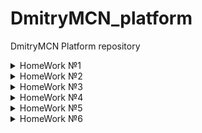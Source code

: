 # DmitryMCN_platform
DmitryMCN Platform repository
<details>
<summary>HomeWork №1</summary>

### Настройка локального окружения:
- Установка kubectl
- Запуск кластера minikube (docker драйвер)
- Установка kubernetes-dashboard и k9s
### Задание 1:
> Разберитесь почему все pod в namespace kube-system восстановились после удаления.
- Поды kube-scheduler, kube-controller-manager, etcd, apiserver это static-pods. Они управляются напрямую демоном kubelet на конкретной ноде (kubelet наблюдает за каждым статическим подом и перезапускает его в случае сбоя).
- Под core-dns-\* управляется с помощью ресурса ReplicaSet, цель которого поддерживать стабильный набор реплик пода в любой момент времени.
- Под kube-proxy-\* управляется с помощью ресурса DaemonSet, который гарантирует запуск пода на всех (или некоторых) нодах.
### Задание 2:
> Cоздание Dockerfile, сборка образа, запуск первого пода и т.д.
- Подготовлен Dockerfile, готовый образ запушен в публичный Container Registry (Docker Hub).
- Создан манифест первого пода, добавлен init-контейнер для генерации index.html. Используем kubectl port-forward для проброса и проверяем стартовую страницу.
### Как запустить проект:
- В директории kubernetes-intro выполнить:
<pre>
kubectl apply -f web-pod.yaml
kubectl port-forward --address 0.0.0.0 pod/web-app 8000:8000
</pre>
Для микросервиса frontend
<pre>
kubectl apply -f frontend-pod-healthy.yaml
</pre>
### Как проверить работоспособность:
<pre>kubectl port-forward --address 0.0.0.0 pod/web-app 8000:8000
</pre>
- Перейти по ссылке http://localhost:8000
### Задание со \*:
> Запуск микросервиса frontend, исправление ошибки при старте пода.
- Под frontend не запускается, в логах ошибка `'panic: environment variable "PRODUCT_CATALOG_SERVICE_ADDR" not set'`. Добавляем необходимые переменные.
</details>

<details>
<summary>HomeWork №2</summary>

### Настройка локального окружения:
- Запуск кластера kind
### Что было сделано
- Учимся запускать поды с помощью контроллеров k8s. Попробовал в деле ReplicaSet, Deployment и DaemonSet.
Контроллеры используют селекторы по меткам (labels) для создания и управления подами. С помощью ReplicaSet можно быстро увеличить/уменьшить (scale) кол-во необходимых реплик пода.
Контроллер Deployment использует ReplicaSet для более гибкого управления подами. Например он позволяет управлять стратегией развертывания. Можно сделать откат в случае проблем (команда rollout undo).
DaemonSet запускает по одному экземпляру пода на каждой ноде.
- Подготовлен манифест для запуска node-exporter на всех нодах кластера.
> ReplicaSet. Определите, что необходимо добавить в манифест, исправьте его и примените вновь. 
- Не хватает селектора для меток (missing required field "selector" in io.k8s.api.apps.v1.ReplicaSetSpec) и переменных сервиса
> Почему обновление ReplicaSet не повлекло обновление запущенных pod?
- ReplicaSet поддерживает нужное кол-во подов, но не следит за обновлением их конфигурации.
> Найдите способ модернизировать свой DaemonSet таким образом, чтобы Node Exporter был развернут как на master, так и на worker нодах.
- Используем св-во tolerations: operator: "Exists"
### Как запустить проект:
- В директории kubernetes-controllers выполнить:
<pre>
kubectl apply -f frontend-deployment.yaml
kubectl apply -f paymentservice-deployment.yaml
</pre>
### Как проверить работоспособность:
<pre>kubectl get deploy,rs,po</pre>
### Задание со \*:
Запускаем деплой Node Exporter:
<pre>kubectl apply -f node-exporter-daemonset.yaml</pre>
- В манифесте мы сперва создаем namespace "monitoring", service account и role. Роль связывается с service account с помощью объекта rolebinding. Далее создаем daemonset.
- Проверяем, что node-exporter отдает метрики:
<pre>
kubectl port-forward <имя любого pod в DaemonSet>
curl localhost:9100/metrics
</pre>
</details>

<details>
<summary>HomeWork №3</summary>

### Что было сделано
Созданы service accounts с различными правами в рамках кластера.
### Как запустить проект:
- В директории kubernetes-security выполнить:
<pre>
kubectl apply -f task01/ 
kubectl apply -f task02/
kubectl apply -f task03/
</pre>
### Как проверить работоспособность:
<pre>
kubectl auth can-i get po -n kube-system --as system:serviceaccount:default:bob
kubectl auth can-i create po -n dev --as system:serviceaccount:dev:jane
kubectl auth can-i get po -n dev --as system:serviceaccount:dev:ken
kubectl auth can-i create po -n dev --as system:serviceaccount:dev:ken
</pre>
</details>

<details>
<summary>HomeWork №4</summary>

### Что было сделано
#### Добавление проверок Pod, создание объекта Deployment, добавление сервисов в кластер (ClusterIP), включение режима балансировки IPVS
- Добавляем проверку readinessProbe. Проверяем, что под запустился
<pre>
kubectl apply -f kubernetes-intro/web-pod.yaml --force
kubectl describe pod/web-app
</pre>
<pre>
Conditions:
  Type              Status
  Initialized       True 
  Ready             False 
  ContainersReady   False 
  PodScheduled      True
</pre>
<pre>
Warning  Unhealthy  48s (x60 over 10m)  kubelet, minikube  Readiness probe failed: Get http://172.17.0.3:80/index.html: dial tcp 172.17.0.3:80: connect: connection refused
</pre>
Прод не прошел readiness-пробу
- Добавляем проверку livenessProbe.
<pre>
livenessProbe:
  tcpSocket: { port: 8000 }
</pre>
> Почему следующая конфигурация валидна, но не имеет смысла? 
> 1. livenessProbe:
>   exec:
>     command:
>       - 'sh'
>       - '-c'
>       - 'ps aux | grep my_web_server_process'

Такая проверка всегда будет завершаться с кодом выхода 0, т.к. grep найдет сам процесс grep. Кроме того задача livenessProbe удостовериться, что приложение работает корреектно. Наличие запущенного процесса не всегда гарантирует это.
> 2. Бывают ли ситуации, когда она все-таки имеет смысл?

Для начала нужно убрать grep из вывода: - 'ps aux | grep my_web_server_process | grep -v grep'. Возможно имеет смысл, если это какое-то статичное приложение и достаточно проверять только запущенный процесс.
- Создаем Deployment для пода, смотрим что получилось.
<pre>kubectl describe deployment web</pre>
<pre>
Conditions:
  Type           Status  Reason
  ----           ------  ------
  Available      False   MinimumReplicasUnavailable
  Progressing    True    ReplicaSetUpdated
</pre>
- Исправляем ошибку в манифесте, проверяем состояние Deployment
<pre>
Conditions:
  Type           Status  Reason
  ----           ------  ------
  Available      True    MinimumReplicasAvailable
  Progressing    True    NewReplicaSetAvailable
</pre>
- Пробуем разные варианты maxSurge и maxUnavailable
maxSurge=0 и maxUnavailable=0: The Deployment "web" is invalid: ... - такой вариант является ощибкой.
- Создаем мервис ClusterIP
<pre>
kubectl get svc web-svc-cip -owide
NAME          TYPE        CLUSTER-IP      EXTERNAL-IP   PORT(S)   AGE    SELECTOR
web-svc-cip   ClusterIP   10.102.59.144   <none>        80/TCP    117s   app=web
</pre>
- Включаем IPVS, проверяем правила iptables.
- Устанавливаем MetalL, создаем ConfigMap
<pre>
kubectl --namespace metallb-system get all
NAME                            READY   STATUS             RESTARTS   AGE
pod/controller-fb659dc8-49x5d   0/1     ErrImagePull       0          51s
pod/speaker-p729h               0/1     ImagePullBackOff   0          51s

NAME                     DESIRED   CURRENT   READY   UP-TO-DATE   AVAILABLE   NODE SELECTOR                 AGE
daemonset.apps/speaker   1         1         0       1            0           beta.kubernetes.io/os=linux   51s

NAME                         READY   UP-TO-DATE   AVAILABLE   AGE
deployment.apps/controller   0/1     1            0           51s

NAME                                  DESIRED   CURRENT   READY   AGE
replicaset.apps/controller-fb659dc8   1         1         0       51s

echo 'apiVersion: v1
kind: ConfigMap
metadata:
  namespace: metallb-system
  name: config
data:
  config: |
    address-pools:
      - name: default
        protocol: layer2
        addresses:
          - "172.17.255.1-172.17.255.255"' > kubernetes-networks/metallb-config.yaml
kubectl apply -f kubernetes-networks/metallb-config.yaml
cp kubernetes-networks/web-svc-{cip,lb}.yaml
</pre>
- Проверяем конфигурацию
<pre>
{"caller":"service.go:114","event":"ipAllocated","ip":"172.17.255.1","msg":"IP address assigned by controller","service":"default/web-svc-lb","ts":"2021-07-17T19:59:16.59910729Z"}
kubectl describe svc web-svc-lb
Name:                     web-svc-lb
Namespace:                default
Labels:                   <none>
Annotations:              <none>
Selector:                 app=web
Type:                     LoadBalancer
IP Families:              <none>
IP:                       10.96.56.237
IPs:                      10.96.56.237
LoadBalancer Ingress:     172.17.255.1
Port:                     <unset>  80/TCP
TargetPort:               8000/TCP
NodePort:                 <unset>  30968/TCP
Endpoints:                172.17.0.11:8000,172.17.0.12:8000,172.17.0.13:8000
Session Affinity:         None
External Traffic Policy:  Cluster
Events:                   <none>

sudo ip route add 172.17.255.0/24 via 192.168.49.2
curl http://172.17.255.1
</pre>
- Создаем сервис типа LoadBalancer для доступа к CoreDNS снаружи кластера
<pre>
kubectl get svc -n kube-system
NAME          TYPE           CLUSTER-IP       EXTERNAL-IP    PORT(S)                  AGE
dns-tcp-svc   LoadBalancer   10.103.171.229   172.17.255.5   53:30242/TCP             30s
dns-udp-svc   LoadBalancer   10.99.88.169     172.17.255.5   53:32288/UDP             35s
kube-dns      ClusterIP      10.96.0.10       <none>         53/UDP,53/TCP,9153/TCP   15d

nslookup web.default.cluster.local 172.17.255.5
</pre>
- Применяем манифест для ingress-nginx, создаем манифест для сервиса с типом LoadBalancer. Приверяем ip, назначенный ему MetalLB. Пробуем Curl.
<pre>
kubectl apply -f kubernetes-networks/nginx-lb.yaml
kubectl get svc ingress-nginx -n ingress-nginx
</pre>
> ingress-nginx   LoadBalancer   10.97.41.211   172.17.255.2   80:32741/TCP,443:32715/TCP   5m8s
<pre>
Проверяем: curl http://172.17.255.2
Видим, что nginx отвечает.
</pre>
- Создание Headless-сервиса. Проверяем, что ClusterIP для сервиса web-svc не назначен.
kubectl apply -f  kubernetes-networks/web-svc-headless.yaml
kubectl get svc web-svc

web-svc   ClusterIP   None         <none>        80/TCP    87s

- Настроим наш ingress-прокси, создав манифест с ресурсом Ingress.
При этом есть ряд проблем:
<pre>
Warning: networking.k8s.io/v1beta1 Ingress is deprecated in v1.19+, unavailable in v1.22+; use networking.k8s.io/v1 Ingress
Error from server (InternalError): error when creating "kubernetes-networks/web-ingress.yaml": Internal error occurred: failed calling webhook "validate.nginx.ingress.kubernetes.io": an error on the server ("") has prevented the request from succeeding
</pre>
Изменил версию апи и структуру манифеста под networking.k8s.io/v1. Также удалил ValidatingWebhookConfiguration, как самое простое решение проблемы
<pre>
kubectl delete -A ValidatingWebhookConfiguration ingress-nginx-admission
</pre>
Проверяем наш созданный ingress/web
<pre>
kubectl describe ingress/web
Name:             web
Namespace:        default
Address:          192.168.49.2
Default backend:  default-http-backend:80 (<error: endpoints "default-http-backend" not found>)
Rules:
  Host        Path  Backends
  ----        ----  --------
  *
              /web   web-svc:8000 (172.17.0.11:8000,172.17.0.12:8000,172.17.0.13:8000)
Annotations:  nginx.ingress.kubernetes.io/rewrite-target: /
Events:
  Type    Reason  Age                    From                      Message
  ----    ------  ----                   ----                      -------
  Normal  Sync    8m59s (x2 over 9m24s)  nginx-ingress-controller  Scheduled for sync
</pre>
При этом есть ошибка `default-http-backend:80 (<error: endpoints "default-http-backend" not found>)`
Добавляем defaultBackend
<pre>
defaultBackend:
  service:
    name: web-svc
    port:
      number: 80
</pre>
- Создаем сервис и ingress для Dashboard
- Создаем канареечное развертывание с помощью ingress-nginx
Проверяем:
<pre>
curl -k https://172.17.255.1/canary/
curl -H 'test-header: true' -k https://172.17.255.1/canary/
</pre>
</details>

<details>
<summary>HomeWork №5</summary>

### Что было сделано
#### Добавлены манифесты для StatefulSet с Minio. Авторизационные данные перемещены в secrets.
> Поместите данные в secrets и настройте конфигурацию на их использование.
- Кодируем переменные в base64, редактируем и применяем манифесты.
<pre>
echo -n 'minio' | base64
echo -n 'minio123' | base64
kubectl apply -f minio-secret.yaml
kubectl apply -f minio-statefulset.yaml
</pre>
</details>

<details>
<summary>HomeWork №6</summary>

### Что было сделано
####
- Устанавливаем helm chart cert-manager. Проверяем, что все работает корректно по инструкции https://cert-manager.io/docs/installation/verify/
<pre>
kubectl apply -f cert-manager/test-resources.yaml
kubectl describe certificate -n cert-manager-test
</pre>
<pre>
...
Events:
...
 Normal  Issuing    18s   cert-manager  The certificate has been successfully issued
</pre>
> Изучите cert-manager, и определите, что еще требуется установить для корректной работы
Смотрим документацию:
> The first thing you’ll need to configure after you’ve installed cert-manager is an issuer which you can then use to issue certificates.
Создаем ACME issuer Let's Encrypt. Сделаем его глобальным для кластера (kind: ClusterIssuer).
<pre>
kubectl apply -f cert-manager/cluster-issuer.yaml
</pre>
- Устанавливаем helm chart chartmuseum. Проверим, что release chartmuseum установился
<pre>
helm ls -n chartmuseum
</pre>
Проверяем в браузере - сертификат валиден.
![CERT](https://raw.githubusercontent.com/otus-kuber-2021-06/DmitryMCN_platform/kubernetes-templating/cert.png)

Создаем Service account https://cloud.google.com/docs/authentication/getting-started

export GOOGLE_APPLICATION_CREDENTIALS=$HOME/sustained-vial-321511-74daedfac94f.json
	pip3 install --upgrade google-cloud-storage

Создаем google storage bucket https://cloud.google.com/storage/docs/creating-buckets
Качаем бинарь chartmuseum и запускаем локально
curl -LO https://s3.amazonaws.com/chartmuseum/release/latest/bin/linux/amd64/chartmuseum
chartmuseum --debug --port=8080   --storage="google"   --storage-google-bucket="my-gcs-chartmuseum-bucket"   --storage-google-prefix=""

2021-08-01T19:55:10.962+0300	DEBUG	Fetching chart list from storage	{"repo": ""}
2021-08-01T19:55:11.164+0300	DEBUG	No change detected between cache and storage	{"repo": ""}
2021-08-01T19:55:11.164+0300	INFO	Starting ChartMuseum	{"port": 8080}

Устанавливаем плагин helm-push https://github.com/chartmuseum/helm-push. Добавляем репозиторий
helm repo add chartmuseum http://localhost:8080

Пушим тестовый чарт
helm push frontend/ chartmuseum
Pushing frontend-0.1.0.tgz to chartmuseum...
Done.

Проверяем, что чарт доступен в репозитории
curl http://localhost:8080/api/charts
{"frontend":[{"name":"frontend","version":"0.1.0","description":"A Helm chart for Kubernetes","apiVersion":"v2","appVersion":"1.16.0","type":"application","urls":["charts/frontend-0.1.0.tgz"],"created":"2021-08-01T16:57:36.577Z","digest":"844d3afde2d58b3534e1b85d9ab26059d33a69ad65c44a415dda41d6b5479eda"}]}

Устанавливаем чарт в кластер
helm install frontend chartmuseum/frontend --create-namespace -n dev
W0802 12:28:35.421029 3175311 warnings.go:70] networking.k8s.io/v1beta1 Ingress is deprecated in v1.19+, unavailable in v1.22+; use networking.k8s.io/v1 Ingress
W0802 12:28:37.557695 3175311 warnings.go:70] networking.k8s.io/v1beta1 Ingress is deprecated in v1.19+, unavailable in v1.22+; use networking.k8s.io/v1 Ingress
NAME: frontend
LAST DEPLOYED: Mon Aug  2 12:28:34 2021
NAMESPACE: dev
STATUS: deployed
REVISION: 1
TEST SUITE: None

kubectl get po -n dev
NAME                         READY   STATUS    RESTARTS   AGE
front-end-7b8bcd59cb-hlhnv   1/1     Running   0          37s

Удаляем чарт и ns
helm uninstall frontend -n dev && kubectl delete ns dev


helm repo add harbor https://helm.goharbor.io
kubectl create ns harbor
helm install harbor harbor/harbor --wait --namespace=harbor --version=1.1.2 -f kubernetes-templating/harbor/values.yaml


</details>
